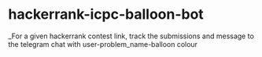 # hackerrank-icpc-balloon-bot
_For a given hackerrank contest link, track the submissions and message to the telegram chat with user-problem_name-balloon colour
